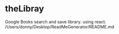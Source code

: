 # theLibray
Google Books search and save library. using react. 
/Users/donny/Desktop/ReadMeGenerator/README.md
